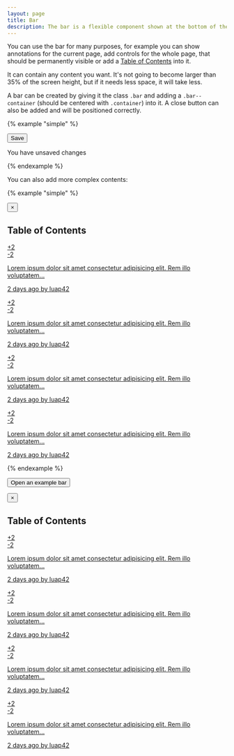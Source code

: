 ```yaml
---
layout: page
title: Bar
description: The bar is a flexible component shown at the bottom of the screen.
---
```


You can use the bar for many purposes, for example you can show annotations for the current page, add controls for the whole page, that should be permanently visible or add a [Table of Contents](/specific/toc) into it.

It can contain any content you want. It's not going to become larger than 35% of the screen height, but if it needs less space, it will take less.

A bar can be created by giving it the class `.bar` and adding a `.bar--container` (should be centered with `.container`) into it. A close button can also be added and will be positioned correctly.

{% example "simple" %}
<div class="bar">
    <div class="bar--container container">
        <div class="h-f-r">
            <button class="button is-filled is-large">Save</button>
        </div>
        <p class="h-fw-bold h-c-red-600">You have unsaved changes</p>
    </div>
</div>
{% endexample %}

You can also add more complex contents:

{% example "simple" %}
<div class="bar">
    <button class="button is-close-button">&times;</button>
    <div class="bar--container container">
        <h2>Table of Contents</h2>
        <div class="toc h-bg-white">
            <a href="#" class="toc--entry">
                <div class="toc--badge">
                    <span class="badge is-tag is-green">+2</span>
                </div>
                <div class="toc--badge">
                    <span class="badge is-tag is-red">-2</span>
                </div>
                <div class="toc--full">
                    <p>Lorem ipsum dolor sit amet consectetur adipisicing elit. Rem illo voluptatem...</p>
                    <p>2 days ago by luap42</p>
                </div>
            </a>
            <a href="#" class="toc--entry">
                <div class="toc--badge">
                    <span class="badge is-tag is-green">+2</span>
                </div>
                <div class="toc--badge">
                    <span class="badge is-tag is-red">-2</span>
                </div>
                <div class="toc--full">
                    <p>Lorem ipsum dolor sit amet consectetur adipisicing elit. Rem illo voluptatem...</p>
                    <p>2 days ago by luap42</p>
                </div>
            </a>
            <a href="#" class="toc--entry">
                <div class="toc--badge">
                    <span class="badge is-tag is-green">+2</span>
                </div>
                <div class="toc--badge">
                    <span class="badge is-tag is-red">-2</span>
                </div>
                <div class="toc--full">
                    <p>Lorem ipsum dolor sit amet consectetur adipisicing elit. Rem illo voluptatem...</p>
                    <p>2 days ago by luap42</p>
                </div>
            </a>
            <a href="#" class="toc--entry">
                <div class="toc--badge">
                    <span class="badge is-tag is-green">+2</span>
                </div>
                <div class="toc--badge">
                    <span class="badge is-tag is-red">-2</span>
                </div>
                <div class="toc--full">
                    <p>Lorem ipsum dolor sit amet consectetur adipisicing elit. Rem illo voluptatem...</p>
                    <p>2 days ago by luap42</p>
                </div>
            </a>
        </div>
    </div>
</div>
{% endexample %}

<button class="button is-outlined is-muted" onclick="document.getElementById('example-bar').classList.toggle('hide')">Open an example bar</button>

<div class="bar hide" id="example-bar">
    <button class="button is-close-button" onclick="document.getElementById('example-bar').classList.toggle('hide')">&times;</button>
    <div class="bar--container container">
        <h2>Table of Contents</h2>
        <div class="toc h-bg-white">
            <a href="#" class="toc--entry">
                <div class="toc--badge">
                    <span class="badge is-tag is-green">+2</span>
                </div>
                <div class="toc--badge">
                    <span class="badge is-tag is-red">-2</span>
                </div>
                <div class="toc--full">
                    <p>Lorem ipsum dolor sit amet consectetur adipisicing elit. Rem illo voluptatem...</p>
                    <p>2 days ago by luap42</p>
                </div>
            </a>
            <a href="#" class="toc--entry">
                <div class="toc--badge">
                    <span class="badge is-tag is-green">+2</span>
                </div>
                <div class="toc--badge">
                    <span class="badge is-tag is-red">-2</span>
                </div>
                <div class="toc--full">
                    <p>Lorem ipsum dolor sit amet consectetur adipisicing elit. Rem illo voluptatem...</p>
                    <p>2 days ago by luap42</p>
                </div>
            </a>
            <a href="#" class="toc--entry">
                <div class="toc--badge">
                    <span class="badge is-tag is-green">+2</span>
                </div>
                <div class="toc--badge">
                    <span class="badge is-tag is-red">-2</span>
                </div>
                <div class="toc--full">
                    <p>Lorem ipsum dolor sit amet consectetur adipisicing elit. Rem illo voluptatem...</p>
                    <p>2 days ago by luap42</p>
                </div>
            </a>
            <a href="#" class="toc--entry">
                <div class="toc--badge">
                    <span class="badge is-tag is-green">+2</span>
                </div>
                <div class="toc--badge">
                    <span class="badge is-tag is-red">-2</span>
                </div>
                <div class="toc--full">
                    <p>Lorem ipsum dolor sit amet consectetur adipisicing elit. Rem illo voluptatem...</p>
                    <p>2 days ago by luap42</p>
                </div>
            </a>
        </div>
    </div>
</div>
